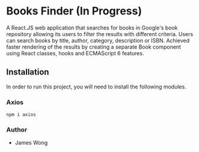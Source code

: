 # Books Finder (In Progress)
A React.JS web application that searches for books in Google's book repository allowing its users to filter the results with different criteria. Users can search books by title, author, category, description or ISBN. Achieved faster rendering of the results by creating a separate Book component using React classes, hooks and ECMAScript 6 features.

## Installation
In order to run this project, you will need to install the following modules.

### Axios
```
npm i axios
```

### Author
* James Wong
